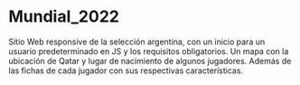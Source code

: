 # Mundial_2022

Sitio Web responsive de la selección argentina, con un inicio para un usuario predeterminado en JS y los requisitos obligatorios.
Un mapa con la ubicación de Qatar y lugar de nacimiento de algunos jugadores. 
Además de las fichas de cada jugador con sus respectivas características.


